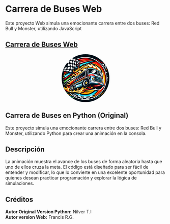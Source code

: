 # Carrera de Buses Web
Este proyecto Web simula una emocionante carrera entre dos buses: Red Bull y Monster, utilizando JavaScript
## [Carrera de Buses Web](https://nahuelfran.github.io/Carrera-Buses/index.html)
<a href="https://nahuelfran.github.io/Carrera-Buses/index.html">
<img src="./assets/img/logo.jpeg" alt="Mi logo" width="150" height="150" style="display: block; margin: auto; border-radius: 50%; object-fit: cover;">
</a>



## Carrera de Buses en Python (Original)

Este proyecto simula una emocionante carrera entre dos buses: Red Bull y Monster, utilizando Python para crear una animación en la consola.

## Descripción
La animación muestra el avance de los buses de forma aleatoria hasta que uno de ellos cruza la meta. El código está diseñado para ser fácil de entender y modificar, lo que lo convierte en una excelente oportunidad para quienes desean practicar programación y explorar la lógica de simulaciones.



## Créditos
**Autor Original Version Python:** Nilver T.I  
**Autor version Web:** Francis R.G.
